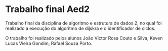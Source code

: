 # Trabalho final Aed2
Trabalho final da disciplina de algoritmo e estrutura de dados 2, no  qual foi realizado a execução do algoritmo de dijskra e o identificador de ciclos.

O trabalho foi realizado pelos alunos  João Victor Rosa Couto e Silva, Keven Lucas Vieira Gondim, Rafael Souza Porto.
